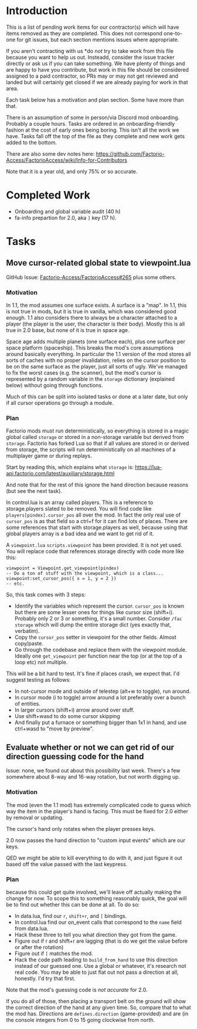 # Introduction

This is a list of pending work items for our contractor(s) which will have items removed as they are completed.  This does not
correspond one-to-one for git issues, but each section mentions issues where appropriate.

If you aren't contracting with us *do *not* try to take work from this file because you want to help us out.  Insteadd,
consider the issue tracker directly or ask us if you can take something.  We have plenty of things and are happy to have
you contribute, but work in this file should be considered assigned to a paid contractor, so PRs may or may not get
reviewed and landed but will certainly get closed if we are already paying for work in that area.

Each task below has a motivation and plan section.  Some have more than that.

There is an assumption of some in person/via Discord mod onboarding.  Probably a couple hours.  Tasks are ordered in an
onboarding-friendly fashion at the cost of early ones being boring.  This isn't all the work we have.  Tasks fall off
the top of the file as they complete and new work gets added to the bottom.

There are also some dev notes here: https://github.com/Factorio-Access/FactorioAccess/wiki/Info-for-Contributors

Note that it is a year old, and only 75% or so accurate.

# Completed Work

- Onboarding and global variable audit (40 h)
- fa-info prepartion for 2.0, aka `]` key (17 h).

# Tasks

## Move cursor-related global state to viewpoint.lua

GitHub Issue: [Factorio-Access/FactorioAccess#265](https://github.com/Factorio-Access/FactorioAccess/issues/265) plus
some others.

### Motivation

In 1.1, the mod assumes one surface exists.  A surface is a "map".  In 1.1, this is not true in mods, but it is true in
vanilla, which was considered good enough.  1.1 also considers there to always be a character attached to a player (the
player is the user, the character is their body).  Mostly this is all true in 2.0 base, but none of it is true in space
age.

Space age adds multiple planets (one surface each), plus one surface per space platform (spaceship).  This breaks the
mod's core assumptions around basically everything.  In particular the 1.1 version of the mod stores all sorts of caches
with no proper invalidation, relies on the cursor position to be on the same surface as the player, just all sorts of
ugly.  We've managed to fix the worst cases (e.g. the scanner), but the mod's cursor is represented by a random variable
in the `storage` dictionary (explained below) without going through functions.

Much of this can be split into isolated tasks or done at a later date, but only if all cursor operations go through a
module.

### Plan

Factorio mods must run deterministically, so everything is stored in a magic global called `storage` or stored in a
non-storage variable but derived from `storage`.  Factorio has forked Lua so that if all values are stored in or derived
from storage, the scripts will run deterministically on all machines of a multiplayer game or during replays.

Start by reading this, which explains what `storage` is: https://lua-api.factorio.com/latest/auxiliary/storage.html

And note that for the rest of this ignore the hand direction because reasons (but see the next task).

In control.lua is an array called players.  This is a reference to storage.players slated to be removed.  You will find
code like `players[pindex].cursor_pos` all over the mod.  In fact the only real use of `cursor_pos` is as that field so
a ctrl+f for it can find lots of places.  There are some references that start with storage.players as well, because
using that global players array is a bad idea and we want to get rid of it.

A `viewpoint.lua` `scripts.viewpoint` has been provided.  It is not yet used.  You will replace code that references
storage directly with code more like this:

```
viewpoint = Viewpoint.get_viewpoint(pindex)
-- Do a ton of stuff with the viewpoint, which is a class...
viewpoint:set_cursor_pos({ x = 1, y = 2 })
-- etc.
```

So, this task comes with 3 steps:

- Identify the variables which represent the cursor.  `cursor_pos` is known but there are some lesser ones for things
  like cursor size (shift+i).  Probably only 2 or 3 or something, it's a small number.  Consider `/fac storage` which
  will dump the entire storage dict (yes exactly that, verbatim).
- Copy the `cursor_pos` setter in viewpoint for the other fields.  Almost copy/paste.
- Go through the codebase and replace them with the viewpoint module.  Ideally one `get_viewpoint` per function near the
  top (or at the top of a loop etc) not multiple.


This will be a bit hard to test.  It's fine if places crash, we expect that.  I'd suggest testing as follows:

- In not-cursor mode and outside of telestep (alt+w to toggle), run around.
- In cursor mode (i to toggle) arrow around a lot preferably over a bunch of entities.
- In larger cursors (shift+i) arrow around over stuff.
- Use shift+wasd to do some cursor skipping
- And finally put a furnace or something bigger than 1x1 in hand, and use ctrl+wasd to "move by preview".

## Evaluate whether or not we can get rid of our direction guessing code for the hand

Issue: none, we found out about this possibility last week.  There's a few somewhere about 8-way and 16-way rotation,
but not worth digging up.

### Motivation

The mod (even the 1.1 mod) has extremely complicated code to guess which way the item in the player's hand is facing.
This must be fixed for 2.0 either by removal or updating.

The cursor's hand only rotates when the player presses keys.

2.0 now passes the hand direction to "custom input events" which are our keys.

QED we might be able to kill everything to do with it, and just figure it out based off the value passed with the last
keypress.

### Plan

because this could get quite involved, we'll leave off actually making the change for now.  To scope this to something
reasonably quick, the goal will be to find out whether this can be done at all.  To do so:

- In data.lua, find our `r`, `shift+r`, and `[`  bindings.
- In control.lua find our on_event calls that correspond to the `name` field from data.lua.
- Hack these three to tell you what direction they got from the game.
- Figure out if r and shift+r are lagging (that is do we get the value before or after the rotation)
- Figure out if `[` matches the mod.
- Hack the code path leading to `build_from_hand` to use this direction instead of our guessed one.  Use a global or
  whatever, it's research not real code.  You may be able to just flat out not pass a direction at all, honestly.  I'd
  try that first.

Note that the mod's guessing code is *not accurate* for 2.0.

If you do all of those, then placing a transport belt on the ground will show the correct direction of the hand at any
given time.  So, compare that to what the mod has.  Directions are `defines.direction` (game-provided) and are (in the
console integers from 0 to 15 going clockwise from north.
